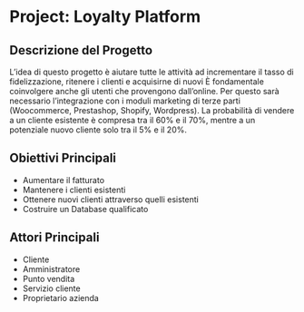 # Project: Loyalty Platform

## Descrizione del Progetto

L’idea di questo progetto è aiutare tutte le attività ad incrementare il tasso di fidelizzazione,
ritenere i clienti e acquisirne di nuovi
È fondamentale coinvolgere anche gli utenti che provengono dall’online. Per questo sarà
necessario l’integrazione con i moduli marketing di terze parti (Woocommerce, Prestashop,
Shopify, Wordpress).
La probabilità di vendere a un cliente esistente è compresa tra il 60% e il 70%, mentre a
un potenziale nuovo cliente solo tra il 5% e il 20%.

## Obiettivi Principali

- Aumentare il fatturato
- Mantenere i clienti esistenti
- Ottenere nuovi clienti attraverso quelli esistenti
- Costruire un Database qualificato

## Attori Principali

- Cliente
- Amministratore
- Punto vendita
- Servizio cliente
- Proprietario azienda